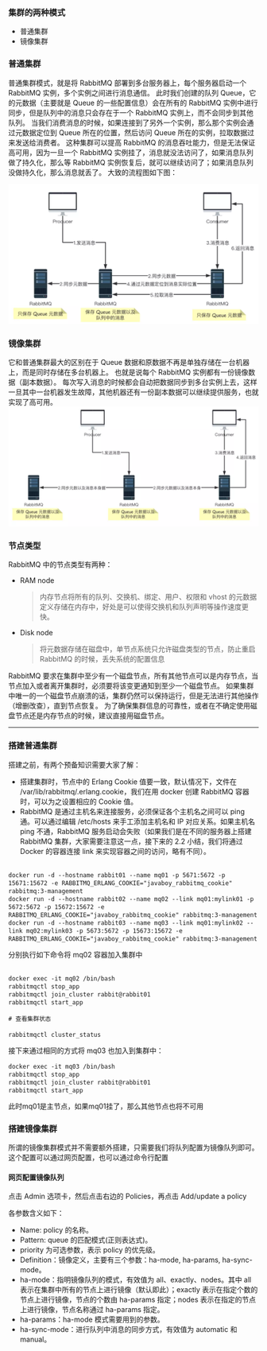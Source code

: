 ### 集群的两种模式

- 普通集群
- 镜像集群

### 普通集群

普通集群模式，就是将 RabbitMQ 部署到多台服务器上，每个服务器启动一个 RabbitMQ 实例，多个实例之间进行消息通信。
此时我们创建的队列 Queue，它的元数据（主要就是 Queue 的一些配置信息）会在所有的 RabbitMQ 实例中进行同步，但是队列中的消息只会存在于一个 RabbitMQ 实例上，而不会同步到其他队列。
当我们消费消息的时候，如果连接到了另外一个实例，那么那个实例会通过元数据定位到 Queue 所在的位置，然后访问 Queue 所在的实例，拉取数据过来发送给消费者。
这种集群可以提高 RabbitMQ 的消息吞吐能力，但是无法保证高可用，因为一旦一个 RabbitMQ 实例挂了，消息就没法访问了，如果消息队列做了持久化，那么等 RabbitMQ 实例恢复后，就可以继续访问了；如果消息队列没做持久化，那么消息就丢了。
大致的流程图如下图：

![普通集群](./img/普通集群.webp)

### 镜像集群

它和普通集群最大的区别在于 Queue 数据和原数据不再是单独存储在一台机器上，而是同时存储在多台机器上。
也就是说每个 RabbitMQ 实例都有一份镜像数据（副本数据）。
每次写入消息的时候都会自动把数据同步到多台实例上去，这样一旦其中一台机器发生故障，其他机器还有一份副本数据可以继续提供服务，也就实现了高可用。
![镜像集群](./img/镜像集群.webp)

### 节点类型

RabbitMQ 中的节点类型有两种：

- RAM node
  > 内存节点将所有的队列、交换机、绑定、用户、权限和 vhost 的元数据定义存储在内存中，好处是可以使得交换机和队列声明等操作速度更快。
- Disk node
  > 将元数据存储在磁盘中，单节点系统只允许磁盘类型的节点，防止重启 RabbitMQ 的时候，丢失系统的配置信息

RabbitMQ 要求在集群中至少有一个磁盘节点，所有其他节点可以是内存节点，当节点加入或者离开集群时，必须要将该变更通知到至少一个磁盘节点。
如果集群中唯一的一个磁盘节点崩溃的话，集群仍然可以保持运行，但是无法进行其他操作（增删改查），直到节点恢复。
为了确保集群信息的可靠性，或者在不确定使用磁盘节点还是内存节点的时候，建议直接用磁盘节点。

--- 


### 搭建普通集群

搭建之前，有两个预备知识需要大家了解：

- 搭建集群时，节点中的 Erlang Cookie 值要一致，默认情况下，文件在 /var/lib/rabbitmq/.erlang.cookie，我们在用 docker 创建 RabbitMQ 容器时，可以为之设置相应的 Cookie 值。
- RabbitMQ 是通过主机名来连接服务，必须保证各个主机名之间可以 ping 通。可以通过编辑 /etc/hosts 来手工添加主机名和 IP 对应关系。如果主机名 ping 不通，RabbitMQ 服务启动会失败（如果我们是在不同的服务器上搭建 RabbitMQ 集群，大家需要注意这一点，接下来的 2.2 小结，我们将通过 Docker 的容器连接 link 来实现容器之间的访问，略有不同）。

```shell

docker run -d --hostname rabbit01 --name mq01 -p 5671:5672 -p 15671:15672 -e RABBITMQ_ERLANG_COOKIE="javaboy_rabbitmq_cookie" rabbitmq:3-management
docker run -d --hostname rabbit02 --name mq02 --link mq01:mylink01 -p 5672:5672 -p 15672:15672 -e RABBITMQ_ERLANG_COOKIE="javaboy_rabbitmq_cookie" rabbitmq:3-management
docker run -d --hostname rabbit03 --name mq03 --link mq01:mylink02 --link mq02:mylink03 -p 5673:5672 -p 15673:15672 -e RABBITMQ_ERLANG_COOKIE="javaboy_rabbitmq_cookie" rabbitmq:3-management

```
分别执行如下命令将 mq02 容器加入集群中

```shell

docker exec -it mq02 /bin/bash
rabbitmqctl stop_app
rabbitmqctl join_cluster rabbit@rabbit01
rabbitmqctl start_app

# 查看集群状态

rabbitmqctl cluster_status
```

接下来通过相同的方式将 mq03 也加入到集群中：

```shell
docker exec -it mq03 /bin/bash
rabbitmqctl stop_app
rabbitmqctl join_cluster rabbit@rabbit01
rabbitmqctl start_app

```

此时mq01是主节点，如果mq01挂了，那么其他节点也将不可用

### 搭建镜像集群

所谓的镜像集群模式并不需要额外搭建，只需要我们将队列配置为镜像队列即可。这个配置可以通过网页配置，也可以通过命令行配置

####  网页配置镜像队列

点击 Admin 选项卡，然后点击右边的 Policies，再点击 Add/update a policy

各参数含义如下：

- Name: policy 的名称。
- Pattern: queue 的匹配模式(正则表达式)。
- priority 为可选参数，表示 policy 的优先级。
- Definition：镜像定义，主要有三个参数：ha-mode, ha-params, ha-sync-mode。
- ha-mode：指明镜像队列的模式，有效值为 all、exactly、nodes。其中 all 表示在集群中所有的节点上进行镜像（默认即此）；exactly 表示在指定个数的节点上进行镜像，节点的个数由 ha-params 指定；nodes 表示在指定的节点上进行镜像，节点名称通过 ha-params 指定。
- ha-params：ha-mode 模式需要用到的参数。
- ha-sync-mode：进行队列中消息的同步方式，有效值为 automatic 和 manual。

